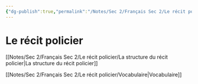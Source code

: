 ```yaml
---
{"dg-publish":true,"permalink":"/Notes/Sec 2/Français Sec 2/Le récit policier/"}
---
```


# Le récit policier

[[Notes/Sec 2/Français Sec 2/Le récit policier/La structure du récit policier\|La structure du récit policier]]

[[Notes/Sec 2/Français Sec 2/Le récit policier/Vocabulaire\|Vocabulaire]]